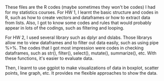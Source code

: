 These files are the R codes (maybe sometimes they won't be codes) I had for my statistics courses.
For HW 1, I learnt the basic structure and codes in R, such as how to create vectors and dataframes or how to extract data from lists.
Also, I got to know some codes and rules that would probably appear in lots of the codings, such as filtering and looping.

For HW 2, I used several library such as dplyr and dslabs. Those librarys allow me to view dataframes and to filter out data easily, such as using pipe %>%.
The codes that I got most impression were codes in checking dataframes, such as str(), filter(), select(), mutate(), summarize(), etc. 
With these functions, it's easier to evaluate data.

Then, I learnt to use ggplot to make visualizations of data in boxplot, scatter points, line graph, etc. It provides me flexible approaches to show the data.
